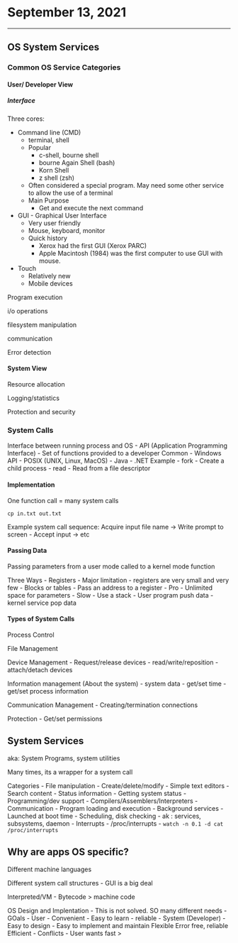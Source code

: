 # September 13, 2021

---

## OS System Services

### Common OS Service Categories

#### User/ Developer View

#####  Interface

Three cores: 
- Command line (CMD)
	- terminal, shell
	- Popular
		- c-shell, bourne shell
		- bourne Again Shell (bash)
		- Korn Shell
		- z shell (zsh)
	- Often considered a special program. May need some other service to allow the use of a terminal
	- Main Purpose
		- Get and execute the next command
- GUI - Graphical User Interface
	- Very user friendly
	- Mouse, keyboard, monitor
	- Quick history
		- Xerox had the first GUI (Xerox PARC)
		- Apple Macintosh (1984) was the first computer to use GUI with mouse. 
- Touch
	- Relatively new
	- Mobile devices
	
	

Program execution

i/o operations

filesystem manipulation

communication

Error detection

#### System View

Resource allocation

Logging/statistics

Protection and security


### System Calls

Interface between running process and OS
	- API (Application Programming Interface)
	- Set of functions provided to a developer
Common
	- Windows API
	- POSIX (UNIX, Linux, MacOS)
	- Java
	- .NET
Example
	- fork - Create a child process
	- read - Read from a file descriptor

#### Implementation

One function call = many system calls

`cp in.txt out.txt`

Example system call sequence: Acquire input file name -> Write prompt to screen - Accept input -> etc

#### Passing Data

Passing parameters from a user mode called to a kernel mode function

Three Ways
	- Registers
		- Major limitation - registers are very small and very few
	- Blocks or tables
		- Pass an address to a register
		- Pro - Unlimited space for parameters
		- Slow 
	- Use a stack
		- User program push data
		- kernel service pop data
		
		
#### Types of System Calls

Process Control

File Management

Device Management
	- Request/release devices
	- read/write/reposition
	- attach/detach devices

Information management (About the system)
	- system data
	- get/set time
	- get/set process information
	
Communication Management
	- Creating/termination connections
	
Protection
	- Get/set permissions
	
## System Services

aka: System Programs, system utilities

Many times, its a wrapper for a system call

Categories
	- File manipulation
		- Create/delete/modify
		- Simple text editors
		- Search content
	- Status information
		- Getting system status
	- Programming/dev support
		- Compilers/Assemblers/Interpreters
	- Communication
	- Program loading and execution
	- Background services
		- Launched at boot time
		- Scheduling, disk checking
		- ak : services, subsystems, daemon
	- Interrupts
		- /proc/interrupts
		- `watch -n 0.1 -d cat /proc/interrupts`
		
## Why are apps OS specific? 

Different machine languages

Different system call structures
	- GUI is a big deal
	
Interpreted/VM
	- Bytecode > machine code
	
OS Design and Implentation
	- This is not solved. SO many different needs
	- GOals
		- User
			- Convenient
			- Easy to learn
			- reliable
		- System (Developer)
			- Easy to design
			- Easy to implement and maintain
			Flexible
			Error free, reliable
			Efficient
	- Conflicts
		- User wants fast > 
		
		
		


			
		
	

	

		
	



